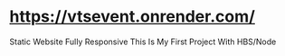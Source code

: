 # https://vtsevent.onrender.com/

Static Website Fully Responsive 
This Is My First Project With HBS/Node

